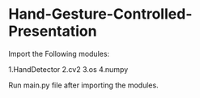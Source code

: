 # Hand-Gesture-Controlled-Presentation
Import the Following modules:

1.HandDetector
2.cv2
3.os
4.numpy

Run main.py file after importing the modules.
